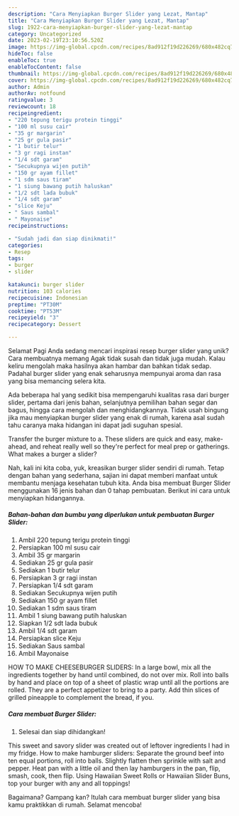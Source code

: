 ```yaml
---
description: "Cara Menyiapkan Burger Slider yang Lezat, Mantap"
title: "Cara Menyiapkan Burger Slider yang Lezat, Mantap"
slug: 1922-cara-menyiapkan-burger-slider-yang-lezat-mantap
category: Uncategorized
date: 2023-02-19T23:10:56.520Z
image: https://img-global.cpcdn.com/recipes/8ad912f19d226269/680x482cq70/burger-slider-foto-resep-utama.jpg
hideToc: false
enableToc: true
enableTocContent: false
thumbnail: https://img-global.cpcdn.com/recipes/8ad912f19d226269/680x482cq70/burger-slider-foto-resep-utama.jpg
cover: https://img-global.cpcdn.com/recipes/8ad912f19d226269/680x482cq70/burger-slider-foto-resep-utama.jpg
author: Admin
authorAv: notfound
ratingvalue: 3
reviewcount: 18
recipeingredient:
- "220 tepung terigu protein tinggi"
- "100 ml susu cair"
- "35 gr margarin"
- "25 gr gula pasir"
- "1 butir telur"
- "3 gr ragi instan"
- "1/4 sdt garam"
- "Secukupnya wijen putih"
- "150 gr ayam fillet"
- "1 sdm saus tiram"
- "1 siung bawang putih haluskan"
- "1/2 sdt lada bubuk"
- "1/4 sdt garam"
- "slice Keju"
- " Saus sambal"
- " Mayonaise"
recipeinstructions:

- "Sudah jadi dan siap dinikmati!"
categories:
- Resep
tags:
- burger
- slider

katakunci: burger slider 
nutrition: 103 calories
recipecuisine: Indonesian
preptime: "PT30M"
cooktime: "PT53M"
recipeyield: "3"
recipecategory: Dessert

---
```



Selamat Pagi Anda sedang mencari inspirasi resep burger slider yang unik? Cara membuatnya memang Agak tidak susah dan tidak juga mudah. Kalau keliru mengolah maka hasilnya akan hambar dan bahkan tidak sedap. Padahal burger slider yang enak seharusnya mempunyai aroma dan rasa yang bisa memancing selera kita.


Ada beberapa hal yang sedikit bisa mempengaruhi kualitas rasa dari burger slider, pertama dari jenis bahan, selanjutnya pemilihan bahan segar dan bagus, hingga cara mengolah dan menghidangkannya. Tidak usah bingung jika mau menyiapkan burger slider yang enak di rumah, karena asal sudah tahu caranya maka hidangan ini dapat jadi suguhan spesial.

Transfer the burger mixture to a. These sliders are quick and easy, make-ahead, and reheat really well so they&#39;re perfect for meal prep or gatherings. What makes a burger a slider?


Nah, kali ini kita coba, yuk, kreasikan burger slider sendiri di rumah. Tetap dengan bahan yang sederhana, sajian ini dapat memberi manfaat untuk membantu menjaga kesehatan tubuh kita. Anda bisa membuat Burger Slider menggunakan 16 jenis bahan dan 0 tahap pembuatan. Berikut ini cara untuk menyiapkan hidangannya.

<!--inarticleads1-->

##### Bahan-bahan dan bumbu yang diperlukan untuk pembuatan Burger Slider:

1. Ambil 220 tepung terigu protein tinggi
1. Persiapkan 100 ml susu cair
1. Ambil 35 gr margarin
1. Sediakan 25 gr gula pasir
1. Sediakan 1 butir telur
1. Persiapkan 3 gr ragi instan
1. Persiapkan 1/4 sdt garam
1. Sediakan Secukupnya wijen putih
1. Sediakan 150 gr ayam fillet
1. Sediakan 1 sdm saus tiram
1. Ambil 1 siung bawang putih haluskan
1. Siapkan 1/2 sdt lada bubuk
1. Ambil 1/4 sdt garam
1. Persiapkan slice Keju
1. Sediakan  Saus sambal
1. Ambil  Mayonaise


HOW TO MAKE CHEESEBURGER SLIDERS: In a large bowl, mix all the ingredients together by hand until combined, do not over mix. Roll into balls by hand and place on top of a sheet of plastic wrap until all the portions are rolled. They are a perfect appetizer to bring to a party. Add thin slices of grilled pineapple to complement the bread, if you. 

<!--inarticleads2-->

##### Cara membuat Burger Slider:


1. Selesai dan siap dihidangkan!

This sweet and savory slider was created out of leftover ingredients I had in my fridge. How to make hamburger sliders: Separate the ground beef into ten equal portions, roll into balls. Slightly flatten then sprinkle with salt and pepper. Heat pan with a little oil and then lay hamburgers in the pan, flip, smash, cook, then flip. Using Hawaiian Sweet Rolls or Hawaiian Slider Buns, top your burger with any and all toppings! 

Bagaimana? Gampang kan? Itulah cara membuat burger slider yang bisa kamu praktikkan di rumah. Selamat mencoba!
